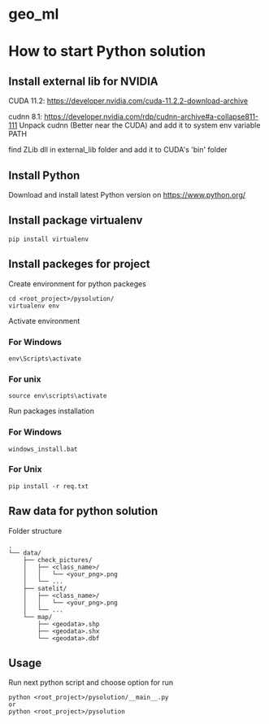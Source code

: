 # geo_ml

# How to start Python solution

## Install external lib for NVIDIA

CUDA 11.2:
https://developer.nvidia.com/cuda-11.2.2-download-archive

cudnn 8.1:
https://developer.nvidia.com/rdp/cudnn-archive#a-collapse811-111
Unpack cudnn (Better near the CUDA) and add it to system env variable PATH

find ZLib dll in external_lib folder and add it to CUDA's 'bin' folder

## Install Python
Download and install latest Python version on https://www.python.org/

## Install package virtualenv

```
pip install virtualenv
```

## Install packeges for project

Create environment for python packeges
```
cd <root_project>/pysolution/
virtualenv env

```
Activate environment
### For Windows
```
env\Scripts\activate

```
### For unix
```
source env\scripts\activate

```
Run packages installation
### For Windows
```
windows_install.bat

```
### For Unix
```
pip install -r req.txt

```

## Raw data for python solution

Folder structure

```
.
└── data/
    ├── check_pictures/
    │   ├── <class_name>/
    │   │   └── <your_png>.png
    │   └── ...
    ├── satelit/
    │   ├── <class_name>/
    │   │   └── <your_png>.png
    │   └── ...
    └── map/
        ├── <geodata>.shp
        ├── <geodata>.shx
        └── <geodata>.dbf

```

## Usage
Run next python script and choose option for run
```
python <root_project>/pysolution/__main__.py
or
python <root_project>/pysolution

```
